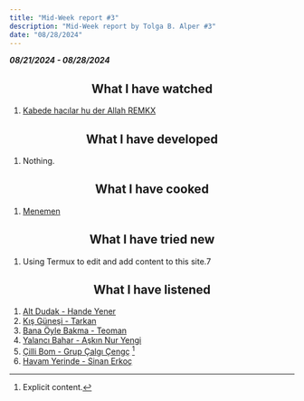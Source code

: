 ```yaml
---
title: "Mid-Week report #3"
description: "Mid-Week report by Tolga B. Alper #3"
date: "08/28/2024"
---
```


*__08/21/2024 - 08/28/2024__*

## <center> What I have watched </center>

1. [Kabede hacılar hu der Allah REMKX](https://youtu.be/TICdwobWnk0?si=Ry66tjA9AJYxOIlc)

## <center> What I have developed </center>

1. Nothing.

## <center> What I have cooked </center>

1. [Menemen](https://en.wikipedia.org/wiki/Menemen_(food))

## <center> What I have tried new </center>

1. Using Termux to edit and add content to this site.7

## <center> What I have listened </center>

1. [Alt Dudak - Hande Yener](https://open.spotify.com/track/4QkLC4SuBajsDDBoeqNlum?si=jE-cnp7VR72vtMjkW9ZEmw)
2. [Kış Güneşi - Tarkan](https://open.spotify.com/track/1tiIKelgeYVi1KcylVnZdq?si=qvG2FPQnSFSjM0CnryaEJA)
3. [Bana Öyle Bakma - Teoman](https://open.spotify.com/track/4DDMXN0aa2RLeR51FX186y?si=C8G8nF1fQCqSwo6GcaC9DA)
4. [Yalancı Bahar - Aşkın Nur Yengi](https://open.spotify.com/track/5pRYlG0LqPhBdRDB8wJV5i?si=gThCUKvxROes6Kd8qxvtOg)
5. [Çilli Bom - Grup Çalgı Çengç](https://open.spotify.com/track/0zXbY7njkrDSR7uFYWxFz4?si=vVdJowClQMm-J85g7uYdYw) [^1]
6. [Havam Yerinde - Sinan Erkoç](https://open.spotify.com/track/145KV3asrc5xQ3fMOf5ufW?si=9r0EaiNtSwaKfBakJTv8ng)

[^1]: Explicit content.
